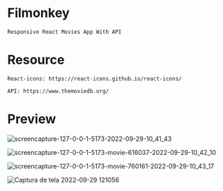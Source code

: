# Filmonkey

    Responsive React Movies App With API

# Resource

    React-icons: https://react-icons.github.io/react-icons/

    API: https://www.themoviedb.org/

# Preview

![screencapture-127-0-0-1-5173-2022-09-29-10_41_43](https://user-images.githubusercontent.com/100380799/193068446-e24d7fd2-5f0e-4e4a-81a4-340b0c12f011.png)

![screencapture-127-0-0-1-5173-movie-616037-2022-09-29-10_42_10](https://user-images.githubusercontent.com/100380799/193068487-00420a4a-7d0a-4072-b7bc-fa932956a502.png)

![screencapture-127-0-0-1-5173-movie-760161-2022-09-29-10_43_17](https://user-images.githubusercontent.com/100380799/193068513-9cdad63d-3a9f-4588-977d-5a440dbb190a.png)

![Captura de tela 2022-09-29 121056](https://user-images.githubusercontent.com/100380799/193069768-25887785-2892-416f-877c-00da3fb8be3b.png)
